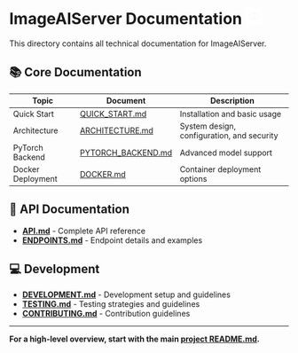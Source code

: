 # ImageAIServer Documentation <img src="../imageai_server/static/icon.png" alt="ImageAIServer Icon" width="30" height="30">

This directory contains all technical documentation for ImageAIServer.

## 📚 Core Documentation

| Topic | Document | Description |
|---|---|---|
| Quick Start | [QUICK_START.md](QUICK_START.md) | Installation and basic usage |
| Architecture | [ARCHITECTURE.md](ARCHITECTURE.md) | System design, configuration, and security |
| PyTorch Backend | [PYTORCH_BACKEND.md](PYTORCH_BACKEND.md) | Advanced model support |
| Docker Deployment | [DOCKER.md](DOCKER.md) | Container deployment options |

## 📄 API Documentation

*   **[API.md](API.md)** - Complete API reference
*   **[ENDPOINTS.md](ENDPOINTS.md)** - Endpoint details and examples

## 💻 Development

*   **[DEVELOPMENT.md](DEVELOPMENT.md)** - Development setup and guidelines
*   **[TESTING.md](TESTING.md)** - Testing strategies and guidelines
*   **[CONTRIBUTING.md](CONTRIBUTING.md)** - Contribution guidelines

---

**For a high-level overview, start with the main [project README.md](../README.md).**
